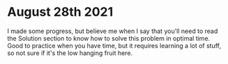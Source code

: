 # August 28th 2021
I made some progress, but believe me when I say that you'll need to read the Solution section to know how to solve 
this problem in optimal time. Good to practice when you have time, but it requires learning a lot of stuff, so not 
sure if it's the low hanging fruit here.
